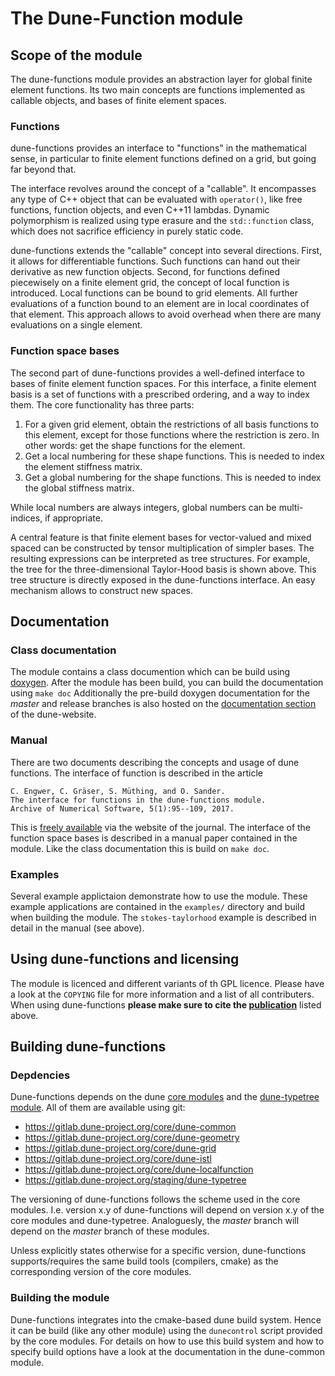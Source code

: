 # The Dune-Function module

## Scope of the module

The dune-functions module provides an abstraction layer for global finite
element functions. Its two main concepts are functions implemented as callable
objects, and bases of finite element spaces.

### Functions

dune-functions provides an interface to "functions" in the mathematical sense,
in particular to finite element functions defined on a grid, but going far
beyond that.

The interface revolves around the concept of a "callable". It encompasses any
type of C++ object that can be evaluated with `operator()`, like free functions,
function objects, and even C++11 lambdas. Dynamic polymorphism is realized
using type erasure and the `std::function` class, which does not sacrifice
efficiency in purely static code.

dune-functions extends the "callable" concept into several directions. First,
it allows for differentiable functions. Such functions can hand out their
derivative as new function objects. Second, for functions defined piecewisely
on a finite element grid, the concept of local function is introduced. Local
functions can be bound to grid elements. All further evaluations of a function
bound to an element are in local coordinates of that element. This approach
allows to avoid overhead when there are many evaluations on a single element.

### Function space bases

The second part of dune-functions provides a well-defined interface to bases of
finite element function spaces. For this interface, a finite element basis is a
set of functions with a prescribed ordering, and a way to index them. The core
functionality has three parts:

1.  For a given grid element, obtain the restrictions of all basis functions to
    this element, except for those functions where the restriction is zero. In
    other words: get the shape functions for the element.
2.  Get a local numbering for these shape functions. This is needed to index the element stiffness matrix.
3.  Get a global numbering for the shape functions. This is needed to index the global stiffness matrix.

While local numbers are always integers, global numbers can be multi-indices,
if appropriate.

A central feature is that finite element bases for vector-valued and mixed
spaced can be constructed by tensor multiplication of simpler bases. The
resulting expressions can be interpreted as tree structures. For example, the
tree for the three-dimensional Taylor-Hood basis is shown above. This tree
structure is directly exposed in the dune-functions interface. An easy
mechanism allows to construct new spaces.


## Documentation

### Class documentation
The module contains a class documention which can be build using [doxygen].
After the module has been build, you can build the documentation using
`make doc`
Additionally the pre-build doxygen documentation for the _master_ and
release branches is also hosted on the [documentation section][dune docs]
of the dune-website.

### Manual
There are two documents describing the concepts and usage of dune functions.
The interface of function is described in the article

    C. Engwer, C. Gräser, S. Müthing, and O. Sander.
    The interface for functions in the dune-functions module.
    Archive of Numerical Software, 5(1):95--109, 2017.

This is [freely available][functions paper] via the website of the journal.
The interface of the function space bases is described in a manual paper
contained in the module. Like the class documentation this is build
on `make doc`.

### Examples
Several example applictaion demonstrate how to use the module. These
example applications are contained in the `examples/` directory and
build when building the module. The `stokes-taylorhood` example is
described in detail in the manual (see above).


## Using dune-functions and licensing
The module is licenced and different variants of th GPL licence.
Please have a look at the `COPYING` file for more information
and a list of all contributers. When using dune-functions
**please make sure to cite the [publication][functions paper]** listed above.



## Building dune-functions

### Depdencies
Dune-functions depends on the dune [core modules][core]
and the [dune-typetree module][typetree]. All of them are available using git:

* https://gitlab.dune-project.org/core/dune-common
* https://gitlab.dune-project.org/core/dune-geometry
* https://gitlab.dune-project.org/core/dune-grid
* https://gitlab.dune-project.org/core/dune-istl
* https://gitlab.dune-project.org/core/dune-localfunction
* https://gitlab.dune-project.org/staging/dune-typetree

The versioning of dune-functions follows the scheme used in the core modules.
I.e. version x.y of dune-functions will depend on version x.y of the core modules
and dune-typetree. Analoguesly, the _master_ branch will depend on the
_master_ branch of these modules.

Unless explicitly states otherwise for a specific version,
dune-functions supports/requires the same build tools (compilers, cmake)
as the corresponding version of the core modules.

### Building the module
Dune-functions integrates into the cmake-based dune build system.
Hence it can be build (like any other module) using the `dunecontrol` script
provided by the core modules. For details on how to use this build system
and how to specify build options have a look at the documentation in the
dune-common module.


[core]: https://dune-project.org/groups/core
[typetree]: https://gitlab.dune-project.org/staging/dune-typetree
[dune docs]: https://dune-project.org/doxygen
[functions paper]: http://journals.ub.uni-heidelberg.de/index.php/ans/article/view/27683
[doxygen]: http://www.stack.nl/~dimitri/doxygen/
